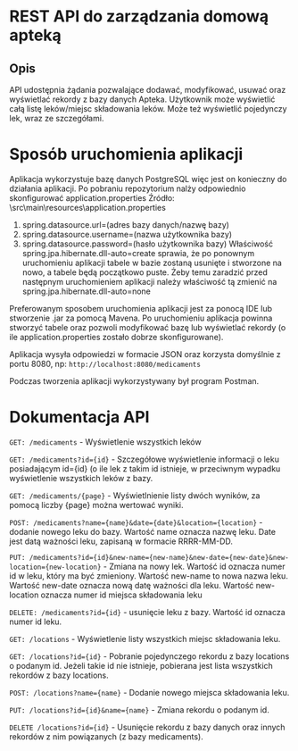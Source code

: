 REST API do zarządzania domową apteką
======
Opis
-----
API udostępnia żądania pozwalające dodawać, modyfikować, usuwać oraz wyświetlać rekordy z bazy danych Apteka.
Użytkownik może wyświetlić całą listę leków/miejsc składowania leków. Może też wyświetlić pojedynczy lek, wraz ze szczegółami.

Sposób uruchomienia aplikacji
=====
Aplikacja wykorzystuje bazę danych PostgreSQL więc jest on konieczny do działania aplikacji.
Po pobraniu repozytorium nalży odpowiednio skonfigurować application.properties
Źródło: \src\main\resources\application.properties
1. spring.datasource.url=(adres bazy danych/nazwę bazy)
2. spring.datasource.username=(nazwa użytkownika bazy)
3. spring.datasource.password=(hasło użytkownika bazy)
Właściwość spring.jpa.hibernate.dll-auto=create sprawia, 
że po ponownym uruchomieniu aplikacji tabele w bazie zostaną usunięte i stworzone na nowo, a tabele będą początkowo puste.
Żeby temu zaradzić przed następnym uruchomieniem aplikacji należy właściwość tą zmienić na
spring.jpa.hibernate.dll-auto=none

Preferowanym sposobem uruchomienia aplikacji jest za ponocą IDE lub stworzenie .jar za pomocą Mavena. 
Po uruchomieniu aplikacja powinna stworzyć tabele oraz pozwoli modyfikować bazę lub wyświetlać rekordy
(o ile application.properties zostało dobrze skonfigurowane).

Aplikacja wysyła odpowiedzi w formacie JSON oraz korzysta domyślnie z portu 8080, np:
`http://localhost:8080/medicaments`


Podczas tworzenia aplikacji wykorzystywany był program Postman.

Dokumentacja API
=====
`GET: /medicaments` - Wyświetlenie wszystkich leków

`GET: /medicaments?id={id}` - Szczegółowe wyświetlenie informacji o leku posiadającym id={id} (o ile
lek z takim id istnieje, w przeciwnym wypadku wyświetlenie wszystkich leków z bazy.

`GET: /medicaments/{page}` - Wyświetlnienie listy dwóch wyników, za pomocą liczby {page} można wertować wyniki.

`POST: /medicaments?name={name}&date={date}&location={location}` - dodanie nowego leku do bazy. 
Wartość name oznacza nazwę leku.
Date jest datą ważności leku, zapisaną w formacie RRRR-MM-DD.

`PUT: /medicaments?id={id}&new-name={new-name}&new-date={new-date}&new-location={new-location}` - Zmiana na nowy lek.
Wartość id oznacza numer id w leku, który ma być zmieniony. 
Wartość new-name to nowa nazwa leku.
Wartość new-date oznacza nową datę ważności dla leku.
Wartość new-location oznacza numer id miejsca składowania leku

`DELETE: /medicaments?id={id}` - usunięcie leku z bazy.
Wartość id oznacza numer id leku.

`GET: /locations` - Wyświetlenie listy wszystkich miejsc składowania leku.

`GET: /locations?id={id}` - Pobranie pojedynczego rekordu z bazy locations o podanym id. Jeżeli takie id nie istnieje, 
pobierana jest lista wszystkich rekordów z bazy locations.

`POST: /locations?name={name}` - Dodanie nowego miejsca składowania leku.

`PUT: /locations?id={id}&name={name}` - Zmiana rekordu o podanym id.

`DELETE /locations?id={id}` - Usunięcie rekordu z bazy danych oraz innych rekordów z nim powiązanych
(z bazy medicaments).

